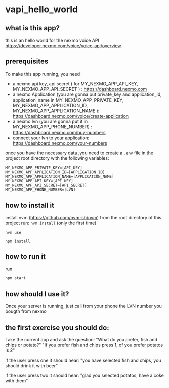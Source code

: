 # vapi_hello_world

## what is this app?
this is an hello world for the nexmo voice API https://developer.nexmo.com/voice/voice-api/overview.


## prerequisites
To make this app running, you need 
 - a nexmo api key, api secret ( for MY_NEXMO_APP_API_KEY, MY_NEXMO_APP_API_SECRET ) : https://dashboard.nexmo.com
 - a nexmo Application (you are gonna put private_key and application_id, application_name in MY_NEXMO_APP_PRIVATE_KEY, MY_NEXMO_APP_APPLICATION_ID, MY_NEXMO_APP_APPLICATION_NAME ): https://dashboard.nexmo.com/voice/create-application
 - a nexmo lvn (you are gonna put it in MY_NEXMO_APP_PHONE_NUMBER) : https://dashboard.nexmo.com/buy-numbers
 - connect your lvn to your application: https://dashboard.nexmo.com/your-numbers


once you have the necessary data ,you need to create a `.env` file in the project root directory with the following variables:
```
MY_NEXMO_APP_PRIVATE_KEY=[API_KEY]
MY_NEXMO_APP_APPLICATION_ID=[APPLICATION_ID]
MY_NEXMO_APP_APPLICATION_NAME=[APPLICATION_NAME]
MY_NEXMO_APP_API_KEY=[API_KEY]
MY_NEXMO_APP_API_SECRET=[API_SECRET]
MY_NEXMO_APP_PHONE_NUMBER=[LVN]
```


## how to install it
install nvm (https://github.com/nvm-sh/nvm)
from the root directory of this project run:
`nvm install` (only the first time)

`nvm use`

`npm install`

## how to run it
run

`npm start`


## how should I use it?
Once your server is running, just call from your phone the LVN number you bougth from nexmo

## the first exercise you should do:
Take the current app and ask the question: 
"What do you prefer, fish and chips or potato?"
"If you prefer fish and chips press 1, of you prefer potatos is 2"

if the user press one it should hear:
"you have selected fish and chips, you should drink it with beer"

if the user press two it should hear:
"glad you selected potatos, have a coke with them"


